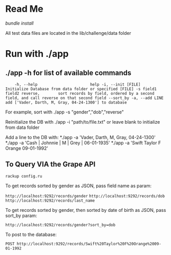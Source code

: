 Read Me
======
*bundle install*

All test data files are located in the lib/challenge/data folder


Run with ./app
==============

./app -h for list of available commands
---------------------------------------


`    -h, --help                       help
    -i, --init [FILE]                Initialize Database from data folder or specified [FILE]
    -s field1 field2 reverse,        sort records by field, ordered by a second field, and call reverse on that second field
        --sort_by
    -a, --add LINE                   add ['Vader, Darth, M, Gray, 04-24-1300'] to database`


For example, sort with ./app -s "gender","dob","reverse"

Reinitialize the DB with ./app -i "path/to/file.txt" or leave blank to initialize from data folder

Add a line to the DB with:
*./app -a 'Vader, Darth, M, Gray, 04-24-1300'
*./app -a 'Cash | Johnnie | M | Grey | 06-01-1935'
*./app -a 'Swift Taylor F Orange 09-01-1992'


To Query VIA the Grape API
-----------------

`rackup config.ru`

To get records sorted by gender as JSON, pass field name as param:

`http://localhost:9292/records/gender`
`http://localhost:9292/records/dob`
`http://localhost:9292/records/last_name`

To get records sorted by gender, then sorted by date of birth as JSON, pass sort_by param:

`http://localhost:9292/records/gender?sort_by=dob`

To post to the database:

`POST http://localhost:9292/records/Swift%20Taylor%20F%20Orange%2009-01-1992`


